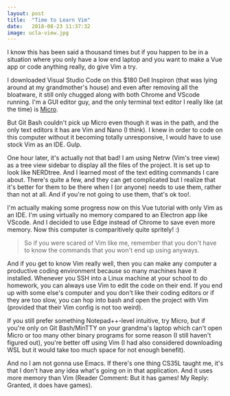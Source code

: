 ```yaml
---
layout: post
title:  "Time to Learn Vim"
date:   2018-08-23 11:37:32
image: ucla-view.jpg
---
```


I know this has been said a thousand times but if you happen to be in a situation where you only have a low end laptop and you want to make a Vue app or code anything really, do give Vim a try.

I downloaded Visual Studio Code on this $180 Dell Inspiron (that was lying around at my grandmother's house) and even after removing all the bloatware, it still only chugged along with both Chrome and VScode running. I'm a GUI editor guy, and the only terminal text editor I really like (at the time) is [Micro](https://micro-editor.github.io).

But Git Bash couldn't pick up Micro even though it was in the path, and the only text editors it has are Vim and Nano (I think). I knew in order to code on this computer without it becoming totally unresponsive, I would have to use stock Vim as an IDE. Gulp.

One hour later, it's actually not that bad! I am using Netrw (Vim's tree view) as a tree view sidebar to display all the files of the project. It is set up to look like NERDtree. And I learned most of the text editing commands I care about. There's quite a few, and they can get complicated but I realize that it's better for them to be there when I (or anyone) needs to use them, rather than not at all. And if you're not going to use them, that's ok too!.

I'm actually making some progress now on this Vue tutorial with only Vim as an IDE. I'm using virtually no memory compared to an Electron app like VScode. And I decided to use Edge instead of Chrome to save even more memory. Now this computer is comparitively quite spritely! :)

> So if you were scared of Vim like me, remember that you don't have to know the commands that you won't end up using anyways.

And if you get to know Vim really well, then you can make any computer a productive coding environment because so many machines have it installed. Whenever you SSH into a Linux machine at your school to do homework, you can always use Vim to edit the code on their end. If you end up with some else's computer and you don't like their coding editors or if they are too slow, you can hop into bash and open the project with Vim (provided that their Vim config is not too weird).

If you still prefer something Notepad++-level intuitive, try Micro, but if you're only on Git Bash/MinTTY on your grandma's laptop which can't open Micro or too many other binary programs for some reason (I still haven't figured out), you're better off using Vim (I had also considered downloading WSL but it would take too much space for not enough benefit).

And no I am not gonna use Emacs. If there's one thing CS35L taught me, it's that I don't have any idea what's going on in that application. And it uses more memory than Vim (Reader Comment: But it has games! My Reply: Granted, it does have games).
